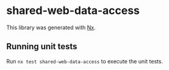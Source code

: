 # shared-web-data-access

This library was generated with [Nx](https://nx.dev).

## Running unit tests

Run `nx test shared-web-data-access` to execute the unit tests.

